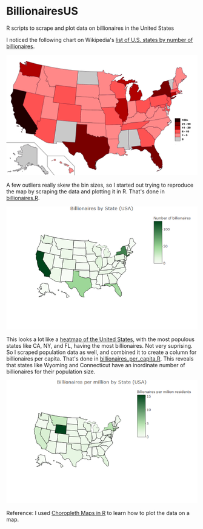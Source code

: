 # BillionairesUS
R scripts to scrape and plot data on billionaires in the United States

I noticed the following chart on Wikipedia's [list of U.S. states by number of billionaires](https://en.wikipedia.org/wiki/List_of_U.S._states_by_the_number_of_billionaires).

![Billionaires by State](images/Map_of_each_states_billionaires_as_of_2016.png)

A few outliers really skew the bin sizes, so I started out trying to reproduce the map by scraping the data and plotting it in R. That's done in [billionaires.R](billionaires.R).

![Billionaires by State](images/Billionaires_by_state.png)

This looks a lot like a [heatmap of the United States](https://en.wikipedia.org/wiki/List_of_U.S._states_and_territories_by_population), with the most populous states like CA, NY, and FL, having the most billionaires. Not very suprising. So I scraped population data as well, and combined it to create a column for billionaires per capita. That's done in [billionaires_per_capita.R](billionaires_per_capita.R). This reveals that states like Wyoming and Connecticut have an inordinate number of billionaires for their population size.

![Billionaires per million residents](images/Billionaires_per_capita.png)

Reference: I used [Choropleth Maps in R](https://plot.ly/r/choropleth-maps/) to learn how to plot the data on a map.
